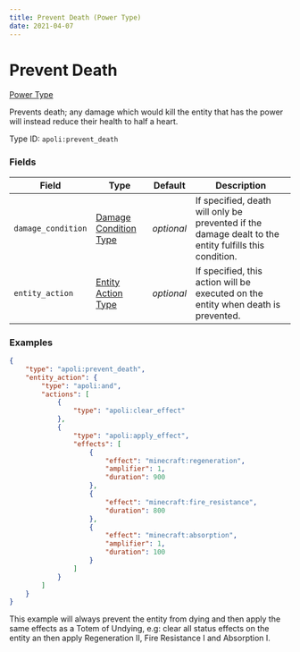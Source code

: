 ```yaml
---
title: Prevent Death (Power Type)
date: 2021-04-07
---
```


# Prevent Death

[Power Type](../power_types.md)

Prevents death; any damage which would kill the entity that has the power will instead reduce their health to half a heart.

Type ID: `apoli:prevent_death`


### Fields

Field  | Type | Default | Description
-------|------|---------|-------------
`damage_condition` | [Damage Condition Type](../damage_condition_types.md) | _optional_ | If specified, death will only be prevented if the damage dealt to the entity fulfills this condition.
`entity_action` | [Entity Action Type](../entity_action_types.md) | _optional_ | If specified, this action will be executed on the entity when death is prevented.


### Examples

```json
{
    "type": "apoli:prevent_death",
    "entity_action": {
		"type": "apoli:and",
		"actions": [
			{
				"type": "apoli:clear_effect"
			},
			{
				"type": "apoli:apply_effect",
				"effects": [
					{
						"effect": "minecraft:regeneration",
						"amplifier": 1,
						"duration": 900
					},
					{
						"effect": "minecraft:fire_resistance",
						"duration": 800
					},
					{
						"effect": "minecraft:absorption",
						"amplifier": 1,
						"duration": 100
					}
				]
			}
		]
	}
}
```

This example will always prevent the entity from dying and then apply the same effects as a Totem of Undying, e.g: clear all status effects on the entity an then apply Regeneration II, Fire Resistance I and Absorption I.
